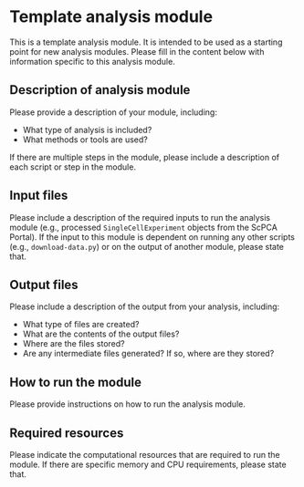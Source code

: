 # Template analysis module

This is a template analysis module.
It is intended to be used as a starting point for new analysis modules.
Please fill in the content below with information specific to this analysis module.

## Description of analysis module

Please provide a description of your module, including:

- What type of analysis is included?
- What methods or tools are used?

If there are multiple steps in the module, please include a description of each script or step in the module.

## Input files

Please include a description of the required inputs to run the analysis module (e.g., processed `SingleCellExperiment` objects from the ScPCA Portal).
If the input to this module is dependent on running any other scripts (e.g., `download-data.py`) or on the output of another module, please state that.

## Output files

Please include a description of the output from your analysis, including:

- What type of files are created?
- What are the contents of the output files?
- Where are the files stored?
- Are any intermediate files generated?
If so, where are they stored?

## How to run the module

Please provide instructions on how to run the analysis module.

## Required resources

Please indicate the computational resources that are required to run the module.
If there are specific memory and CPU requirements, please state that.
